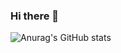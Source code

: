 ### Hi there 👋

![Anurag's GitHub stats](https://github-readme-stats.vercel.app/api?username=Muca5&theme=dark&show_icons=true)


